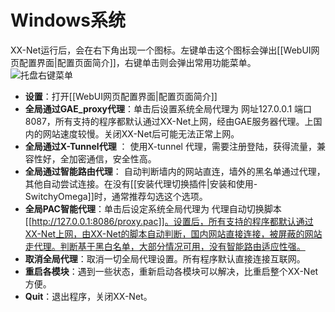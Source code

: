 # Windows系统
XX-Net运行后，会在右下角出现一个图标。左键单击这个图标会弹出[[WebUI网页配置界面|配置页面简介]]，右键单击则会弹出常用功能菜单。<br>
![托盘右键菜单](https://user-images.githubusercontent.com/10395528/40096200-6aae0fec-5902-11e8-8284-4912989f4cd2.png)<br>
* **设置**：打开[[WebUI网页配置界面|配置页面简介]]<br>
* **全局通过GAE_proxy代理**：单击后设置系统全局代理为 网址127.0.0.1 端口8087，所有支持的程序都默认通过XX-Net上网，经由GAE服务器代理。上国内的网站速度较慢。关闭XX-Net后可能无法正常上网。<br>
* **全局通过X-Tunnel代理** ： 使用X-tunnel 代理，需要注册登陆，获得流量，兼容性好，全加密通信，安全性高。<br>
* **全局通过智能路由代理**： 自动判断墙内的网站直连，墙外的黑名单通过代理，其他自动尝试连接。在没有[[安装代理切换插件|安装和使用-SwitchyOmega]]时，通常推荐勾选这个选项。<br>
* **全局PAC智能代理**：单击后设定系统全局代理为 代理自动切换脚本[[http://127.0.0.1:8086/proxy.pac]]。设置后，所有支持的程序都默认通过XX-Net上网，由XX-Net的脚本自动判断，国内网站直接连接，被屏蔽的网站走代理。判断基于黑白名单，大部分情况可用，没有智能路由适应性强。<br>
* **取消全局代理**：取消一切全局代理设置。所有程序默认直接连接互联网。
* **重启各模块**：遇到一些状态，重新启动各模块可以解决，比重启整个XX-Net方便。
* **Quit**：退出程序，关闭XX-Net。

